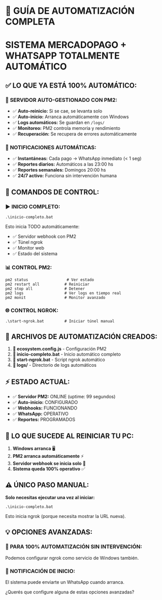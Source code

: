 # 🎯 GUÍA DE AUTOMATIZACIÓN COMPLETA
# SISTEMA MERCADOPAGO + WHATSAPP TOTALMENTE AUTOMÁTICO

## ✅ LO QUE YA ESTÁ 100% AUTOMÁTICO:

### 🔄 **SERVIDOR AUTO-GESTIONADO CON PM2:**
- ✅ **Auto-reinicio:** Si se cae, se levanta solo
- ✅ **Auto-inicio:** Arranca automáticamente con Windows
- ✅ **Logs automáticos:** Se guardan en `/logs/`
- ✅ **Monitoreo:** PM2 controla memoria y rendimiento
- ✅ **Recuperación:** Se recupera de errores automáticamente

### 📱 **NOTIFICACIONES AUTOMÁTICAS:**
- ✅ **Instantáneas:** Cada pago → WhatsApp inmediato (< 1 seg)
- ✅ **Reportes diarios:** Automáticos a las 23:00 hs
- ✅ **Reportes semanales:** Domingos 20:00 hs
- ✅ **24/7 activo:** Funciona sin intervención humana

## 🚀 COMANDOS DE CONTROL:

### ▶️ **INICIO COMPLETO:**
```
.\inicio-completo.bat
```
Esto inicia TODO automáticamente:
- ✅ Servidor webhook con PM2
- ✅ Túnel ngrok 
- ✅ Monitor web
- ✅ Estado del sistema

### 📊 **CONTROL PM2:**
```
pm2 status                 # Ver estado
pm2 restart all           # Reiniciar
pm2 stop all              # Detener
pm2 logs                  # Ver logs en tiempo real
pm2 monit                 # Monitor avanzado
```

### 🌐 **CONTROL NGROK:**
```
.\start-ngrok.bat         # Iniciar túnel manual
```

## 🔧 **ARCHIVOS DE AUTOMATIZACIÓN CREADOS:**

1. **📄 ecosystem.config.js** - Configuración PM2
2. **📄 inicio-completo.bat** - Inicio automático completo  
3. **📄 start-ngrok.bat** - Script ngrok automático
4. **📁 logs/** - Directorio de logs automáticos

## ⚡ **ESTADO ACTUAL:**
- ✅ **Servidor PM2:** ONLINE (uptime: 99 segundos)
- ✅ **Auto-inicio:** CONFIGURADO 
- ✅ **Webhooks:** FUNCIONANDO
- ✅ **WhatsApp:** OPERATIVO
- ✅ **Reportes:** PROGRAMADOS

## 🎯 **LO QUE SUCEDE AL REINICIAR TU PC:**

1. **Windows arranca** 🖥️
2. **PM2 arranca automáticamente** ⚡
3. **Servidor webhook se inicia solo** 🚀
4. **Sistema queda 100% operativo** ✅

## ⚠️ **ÚNICO PASO MANUAL:**
**Solo necesitas ejecutar una vez al iniciar:**
```
.\inicio-completo.bat
```
Esto inicia ngrok (porque necesita mostrar la URL nueva).

## 💡 **OPCIONES AVANZADAS:**

### 🔄 **PARA 100% AUTOMATIZACIÓN SIN INTERVENCIÓN:**
Podemos configurar ngrok como servicio de Windows también.

### 📱 **NOTIFICACIÓN DE INICIO:**
El sistema puede enviarte un WhatsApp cuando arranca.

¿Querés que configure alguna de estas opciones avanzadas?